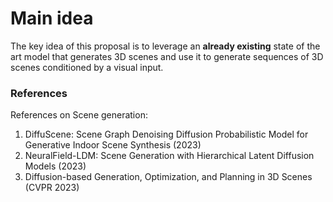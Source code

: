 # Main idea

The key idea of this proposal is to leverage an **already existing** state of the art model that generates  3D scenes and use it to generate sequences of 3D scenes conditioned by a visual input.

### References

References on Scene generation:
1. DiffuScene: Scene Graph Denoising Diffusion Probabilistic Model for Generative Indoor Scene Synthesis (2023)
2. NeuralField-LDM: Scene Generation with Hierarchical Latent Diffusion Models (2023)
3. Diffusion-based Generation, Optimization, and Planning in 3D Scenes (CVPR 2023)

